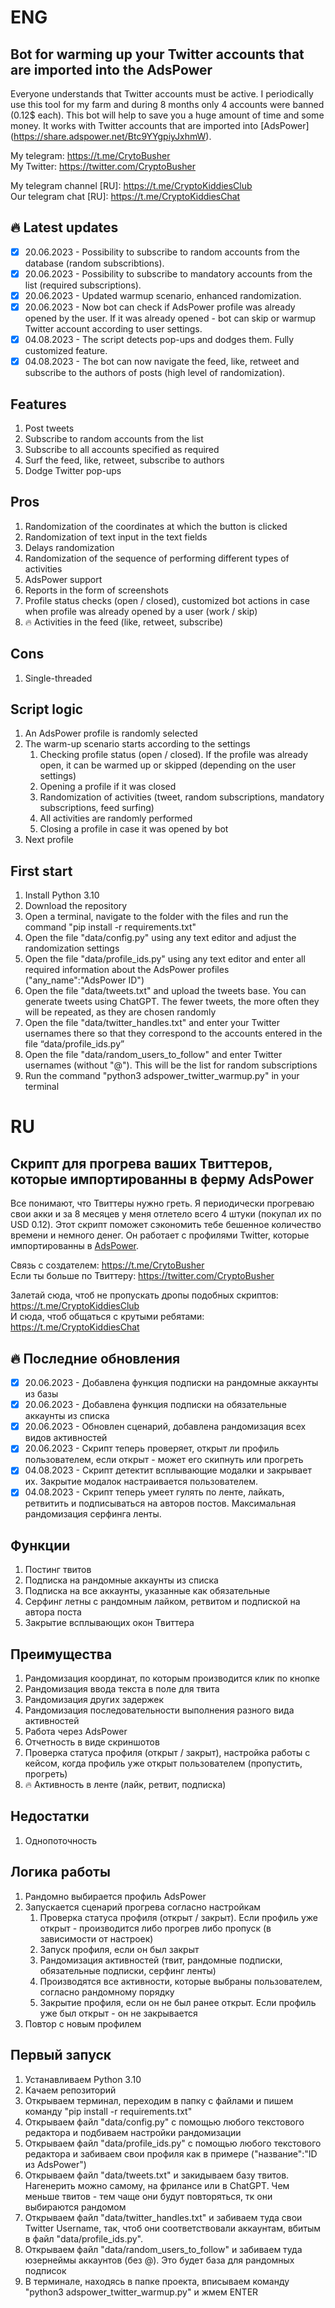 # ENG
## Bot for warming up your Twitter accounts that are imported into the AdsPower
Everyone understands that Twitter accounts must be active. I periodically use this tool for my farm and during 8 months only 4 accounts were banned (0.12$ each). This bot will help to save you a huge amount of time and some money. It works with Twitter accounts that are imported into [AdsPower] (https://share.adspower.net/Btc9YYgpiyJxhmW).

My telegram: https://t.me/CrytoBusher <br>
My Twitter: https://twitter.com/CryptoBusher <br>

My telegram channel [RU]: https://t.me/CryptoKiddiesClub <br>
Our telegram chat [RU]: https://t.me/CryptoKiddiesChat <br>

## 🔥 Latest updates
- [x] 20.06.2023 - Possibility to subscribe to random accounts from the database (random subscribtions). <br>
- [x] 20.06.2023 - Possibility to subscribe to mandatory accounts from the list (required subscriptions). <br>
- [x] 20.06.2023 - Updated warmup scenario, enhanced randomization. <br>
- [x] 20.06.2023 - Now bot can check if AdsPower profile was already opened by the user. If it was already opened - bot can skip or warmup Twitter account according to user settings. <br>
- [x] 04.08.2023 - The script detects pop-ups and dodges them. Fully customized feature. <br>
- [x] 04.08.2023 - The bot can now navigate the feed, like, retweet and subscribe to the authors of posts (high level of randomization). <br>

## Features
1. Post tweets
2. Subscribe to random accounts from the list
3. Subscribe to all accounts specified as required
4. Surf the feed, like, retweet, subscribe to authors
5. Dodge Twitter pop-ups

## Pros
1. Randomization of the coordinates at which the button is clicked
2. Randomization of text input in the text fields
3. Delays randomization
4. Randomization of the sequence of performing different types of activities
5. AdsPower support
6. Reports in the form of screenshots
7. Profile status checks (open / closed), customized bot actions in case when profile was already opened by a user (work / skip)
8. 🔥 Activities in the feed (like, retweet, subscribe)

## Cons
1. Single-threaded

## Script logic
1. An AdsPower profile is randomly selected
2. The warm-up scenario starts according to the settings
   1. Checking profile status (open / closed). If the profile was already open, it can be warmed up or skipped (depending on the user settings)
   2. Opening a profile if it was closed
   3. Randomization of activities (tweet, random subscriptions, mandatory subscriptions, feed surfing)
   4. All activities are randomly performed
   5. Closing a profile in case it was opened by bot
3. Next profile

## First start
1. Install Python 3.10
2. Download the repository
3. Open a terminal, navigate to the folder with the files and run the command "pip install -r requirements.txt"
4. Open the file "data/config.py" using any text editor and adjust the randomization settings
5. Open the file "data/profile_ids.py" using any text editor and enter all required information about the AdsPower profiles ("any_name":"AdsPower ID")
6. Open the file "data/tweets.txt" and upload the tweets base. You can generate tweets using ChatGPT. The fewer tweets, the more often they will be repeated, as they are chosen randomly
7. Open the file "data/twitter_handles.txt" and enter your Twitter usernames there so that they correspond to the accounts entered in the file “data/profile_ids.py”
8. Open the file "data/random_users_to_follow" and enter Twitter usernames (without "@"). This will be the list for random subscriptions
9. Run the command "python3 adspower_twitter_warmup.py" in your terminal


# RU
## Скрипт для прогрева ваших Твиттеров, которые импортированны в ферму AdsPower
Все понимают, что Твиттеры нужно греть. Я периодически прогреваю свои акки и за 8 месяцев у меня отлетело всего 4 штуки (покупал их по USD 0.12). Этот скрипт поможет сэкономить тебе бешенное количество времени и немного денег. Он работает с профилями Twitter, которые импортированны в [AdsPower](https://share.adspower.net/Btc9YYgpiyJxhmW).

Связь с создателем: https://t.me/CrytoBusher <br>
Если ты больше по Твиттеру: https://twitter.com/CryptoBusher <br>

Залетай сюда, чтоб не пропускать дропы подобных скриптов: https://t.me/CryptoKiddiesClub <br>
И сюда, чтоб общаться с крутыми ребятами: https://t.me/CryptoKiddiesChat <br>

## 🔥 Последние обновления
- [x] 20.06.2023 - Добавлена функция подписки на рандомные аккаунты из базы <br>
- [x] 20.06.2023 - Добавлена функция подписки на обязательные аккаунты из списка <br>
- [x] 20.06.2023 - Обновлен сценарий, добавлена рандомизация всех видов активностей <br>
- [x] 20.06.2023 - Скрипт теперь проверяет, открыт ли профиль пользователем, если открыт - может его скипнуть или прогреть <br>
- [x] 04.08.2023 - Скрипт детектит всплывающие модалки и закрывает их. Закрытие модалок настраивается пользователем. <br>
- [x] 04.08.2023 - Скрипт теперь умеет гулять по ленте, лайкать, ретвитить и подписываться на авторов постов. Максимальная рандомизация серфинга ленты. <br>

## Функции
1. Постинг твитов
2. Подписка на рандомные аккаунты из списка
3. Подписка на все аккаунты, указанные как обязательные
4. Серфинг летны с рандомным лайком, ретвитом и подпиской на автора поста
5. Закрытие всплывающих окон Твиттера

## Преимущества
1. Рандомизация координат, по которым производится клик по кнопке
2. Рандомизация ввода текста в поле для твита
3. Рандомизация других задержек
4. Рандомизация последовательности выполнения разного вида активностей
5. Работа через AdsPower
6. Отчетность в виде скриншотов
7. Проверка статуса профиля (открыт / закрыт), настройка работы с кейсом, когда профиль уже открыт пользователем (пропустить, прогреть)
8. 🔥 Активность в ленте (лайк, ретвит, подписка)

## Недостатки
1. Однопоточность

## Логика работы
1. Рандомно выбирается профиль AdsPower
2. Запускается сценарий прогрева согласно настройкам
   1. Проверка статуса профиля (открыт / закрыт). Если профиль уже открыт - производится либо прогрев либо пропуск (в зависимости от настроек)
   2. Запуск профиля, если он был закрыт
   3. Рандомизация активностей (твит, рандомные подписки, обязательные подписки, серфинг ленты)
   4. Производятся все активности, которые выбраны пользователем, согласно рандомному порядку
   5. Закрытие профиля, если он не был ранее открыт. Если профиль уже был открыт - он не закрывается
3. Повтор с новым профилем

## Первый запуск
1. Устанавливаем Python 3.10
2. Качаем репозиторий
3. Открываем терминал, переходим в папку с файлами и пишем команду "pip install -r requirements.txt"
4. Открываем файл "data/config.py" с помощью любого текстового редактора и подбиваем настройки рандомизации
5. Открываем файл "data/profile_ids.py" с помощью любого текстового редактора и забиваем свои профиля как в примере ("название":"ID из AdsPower")
6. Открываем файл "data/tweets.txt" и закидываем базу твитов. Нагенерить можно самому, на фрилансе или в ChatGPT. Чем меньше твитов - тем чаще они будут повторяться, тк они выбираются рандомом
7. Открываем файл "data/twitter_handles.txt" и забиваем туда свои Twitter Username, так, чтоб они соответствовали аккаунтам, вбитым в файл "data/profile_ids.py".
8. Открываем файл "data/random_users_to_follow" и забиваем туда юзернеймы аккаунтов (без @). Это будет база для рандомных подписок
9. В терминале, находясь в папке проекта, вписываем команду "python3 adspower_twitter_warmup.py" и жмем ENTER
